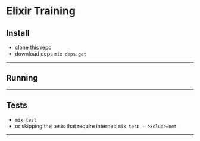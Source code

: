 # Elixir Training

## Install

- clone this repo
- download deps `mix deps.get`

______

## Running

______

## Tests

- `mix test`
- or skipping the tests that require internet: `mix test --exclude=net`

______
